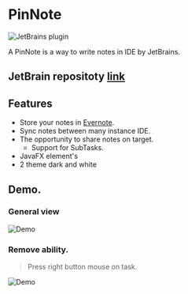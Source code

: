 # PinNote

![JetBrains plugin](https://img.shields.io/jetbrains/plugin/v/11224-pinnote.svg)

A PinNote is a way to write notes in IDE by JetBrains.

## JetBrain repositoty [link](https://plugins.jetbrains.com/plugin/11224-pinnote)

Features
--------
 * Store your notes in [Evernote](https://evernote.com).
 * Sync notes between many instance IDE.
 * The opportunity to share notes on target.
    * Support for SubTasks.
 * JavaFX element's
 * 2 theme dark and white
 


## Demo.
### General view
![Demo](http://images.vfl.ru/ii/1539356680/aba811a4/23764138_m.png)

### Remove ability.
> Press right button mouse on task.

![Demo](http://images.vfl.ru/ii/1543709552/66517457/24434457_m.jpg)

